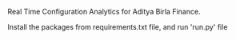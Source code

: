 Real Time Configuration Analytics for Aditya Birla Finance.

Install the packages from requirements.txt file, and run 'run.py' file
